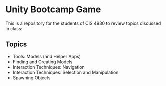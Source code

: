# Unity Bootcamp Game

This is a repository for the students of CIS 4930 to review topics discussed in class:

## Topics
- Tools: Models (and Helper Apps)
- Finding and Creating Models
- Interaction Techniques:
  Navigation
- Interaction Techniques:
  Selection and Manipulation
- Spawning Objects
